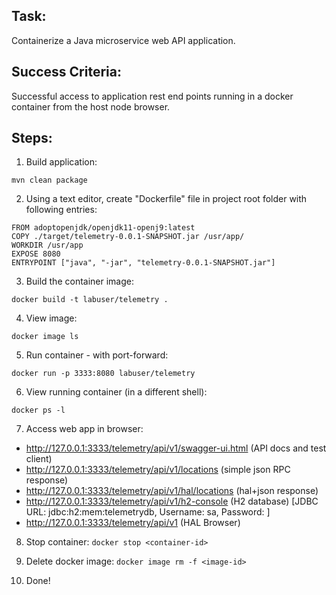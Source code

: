 ## Task:

Containerize a Java microservice web API application.

## Success Criteria:

Successful access to application rest end points running in a docker container from the host node browser.

## Steps:


1.  Build application:

```mvn clean package```

2. Using a text editor, create "Dockerfile" file in project root folder with following entries:

```
FROM adoptopenjdk/openjdk11-openj9:latest
COPY ./target/telemetry-0.0.1-SNAPSHOT.jar /usr/app/
WORKDIR /usr/app
EXPOSE 8080
ENTRYPOINT ["java", "-jar", "telemetry-0.0.1-SNAPSHOT.jar"]
```


3. Build the container image: 

```docker build -t labuser/telemetry .```

4. View image:

```docker image ls```

5. Run container - with port-forward:

```docker run -p 3333:8080 labuser/telemetry```

6. View running container (in a different shell):

```docker ps -l```

7. Access web app in browser:

- http://127.0.0.1:3333/telemetry/api/v1/swagger-ui.html	(API docs and test client)
- http://127.0.0.1:3333/telemetry/api/v1/locations 		(simple json RPC response)
- http://127.0.0.1:3333/telemetry/api/v1/hal/locations 		(hal+json response)
- http://127.0.0.1:3333/telemetry/api/v1/h2-console		(H2 database) [JDBC URL: jdbc:h2:mem:telemetrydb, Username: sa, Password:  ]
- http://127.0.0.1:3333/telemetry/api/v1			(HAL Browser)

8. Stop container:
```docker stop <container-id>```
 

10. Delete docker image:
```docker image rm -f <image-id>```

11. Done!
